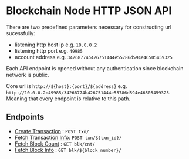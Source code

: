 # Blockchain Node HTTP JSON API

There are two predefined parameters necessary for constructing url sucessfully:

* listening http host ip e.g. `10.0.0.2`
* listening http port e.g. `49985`
* account address e.g. `34268774b426751444e55786d594e46505459325`

Each API endpoint is opened without any authentication since blockchain network is public.

Core url is `http://${host}:{port}/${address}` e.g. `http://10.0.0.2:49985/34268774b426751444e55786d594e46505459325`.
Meaning that every endpoint is relative to this path.

## Endpoints

* [Create Transaction](create_txn.md) : `POST txn/`
* [Fetch Transaction Info](fetch_txn.md): `POST txn/${txn_id}/`
* [Fetch Block Count](fetch_block_count.md) : `GET blk/cnt/`
* [Fetch Block Info](fetch_block_info.md) : `GET blk/${block_number}/`